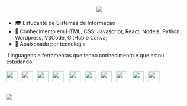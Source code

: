 
<h1 align="center">
    <img src="https://readme-typing-svg.herokuapp.com?font=Anta&size=30&pause=1000&color=C511FF&vCenter=true&random=false&width=435&lines=Hello+World!!;Meu+nome+%C3%A9+Brunno+%F0%9F%A4%99%F0%9F%8F%BC;Vamos+decolar+em+TI+%F0%9F%9A%80" />
</h1>

- 🎓 Estudante de Sistemas de Informação
- 🧠 Conhecimento em HTML, CSS, Javascript, React, Nodejs, Python, Wordpress, VSCode, GitHub e Canva;
- 💜 Apaixonado por tecnologia

<div>
&nbsp;Linguagens e ferramentas que tenho conhecimento e que estou estudando:<br><br/>
<img height="30" src="https://cdn.jsdelivr.net/gh/devicons/devicon@latest/icons/html5/html5-original.svg" />&nbsp&nbsp
<img height="30" src="https://cdn.jsdelivr.net/gh/devicons/devicon@latest/icons/css3/css3-original.svg" />&nbsp&nbsp
<img height="30" src="https://cdn.jsdelivr.net/gh/devicons/devicon@latest/icons/javascript/javascript-original.svg" />&nbsp&nbsp
<img height="30" src="https://cdn.jsdelivr.net/gh/devicons/devicon@latest/icons/react/react-original-wordmark.svg" /> &nbsp&nbsp
<img height="30" src="https://cdn.jsdelivr.net/gh/devicons/devicon@latest/icons/nodejs/nodejs-original-wordmark.svg" />&nbsp&nbsp
<img height="30" src="https://cdn.jsdelivr.net/gh/devicons/devicon@latest/icons/python/python-original.svg" />&nbsp&nbsp
<img height="30" src="https://cdn.jsdelivr.net/gh/devicons/devicon@latest/icons/wordpress/wordpress-original.svg" />&nbsp&nbsp
<img height="30" src="https://cdn.jsdelivr.net/gh/devicons/devicon@latest/icons/vscode/vscode-original-wordmark.svg" />   &nbsp&nbsp   
<img height="30" src="https://cdn.jsdelivr.net/gh/devicons/devicon@latest/icons/github/github-original-wordmark.svg" />&nbsp&nbsp
<img height="30" src="https://cdn.jsdelivr.net/gh/devicons/devicon@latest/icons/canva/canva-original.svg" />        
</div>

          
##
<div>
 <a href="https://www.linkedin.com/in/brunnoml/" target="_blank"><img src="https://img.shields.io/badge/-LinkedIn-%230077B5?style=for-the-badge&logo=linkedin&logoColor=white" target="_blank"></a> 
 
</div>
